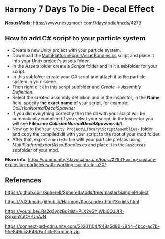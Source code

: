 ﻿# ``Harmony`` 7 Days To Die - Decal Effect
**NexusMods**: https://www.nexusmods.com/7daystodie/mods/4279

## How to add С# script to your particle system

* Сreate a new Unity project with your particle system.
* Download the [MultiPlatformExportAssetBundles.cs](https://github.com/7D2D/Templates-and-Utilities) script and place it into your Unity project's assets folder.
* In the *Assets* folder create a *Scripts* folder and in it a subfolder for your script.
* In this subfolder create your C# script and attach it to the particle system in your scene.
* Then right click in this script subfolder and *Create -> Assembly Definition*.
* Select the created assembly definition and in the inspector, in the **Name** field, specify **the exact name** of your script, for example: *CollisionNormalDecalSpawner*
* If you did everything correctly then the dll with your script will be automatically compiled (if you select your script, in the inspector you will see **Filename *CollisionNormalDecalSpawner.dll***).
* Now go to the ``Your Unity Project\Library\ScriptAssemblies\`` folder and copy the compiled dll with your script to the root of your mod folder.
* After that, export a ``unity3d`` file with your particle prefabs using *MultiPlatformExportAssetBundles.cs* and place it in the ``Resources`` subfolder of your mod.

**More info**: https://community.7daystodie.com/topic/27941-using-custom-explosion-particles-with-working-scripts-in-a20/


## References
https://github.com/SphereII/SphereII.Mods/tree/master/SampleProject

https://7d2dmods.github.io/HarmonyDocs/index.htm?Scripts.html

https://youtu.be/JRa2g3vgzBo?list=PLX2vGYjWbI0QJJfR-jSqxonYuCHrUhAvN

https://connect-prd-cdn.unity.com/20201104/948a5d90-8944-4bcc-ac7b-95e846cc8646/ParticleScripting.zip